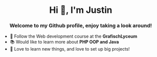 <h1 align="center">Hi 👋, I'm Justin</h1>
<h3 align="center">Welcome to my Github profile, enjoy taking a look around!</h3>

- 🏫 Follow the Web development course at the **GrafischLyceum**
- 📚 Would like to learn more about **PHP OOP and Java**
- 📁 Love to learn new things, and love to set up big projects!




